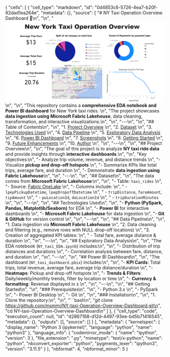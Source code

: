 {
 "cells": [
  {
   "cell_type": "markdown",
   "id": "0d4853c6-5726-4ea7-b20f-92dad1ea264e",
   "metadata": {},
   "source": [
    "# NY Taxi Operation Overview Dashboard 🚖\n",
    "\n",
    "![Dashboard Overview](./dashboard.png)\n",
    "\n",
    "This repository contains a **comprehensive EDA notebook and Power BI dashboard** for New York taxi rides.  \n",
    "The project showcases **data ingestion using Microsoft Fabric Lakehouse**, data cleaning, transformation, and interactive visualizations.\n",
    "\n",
    "---\n",
    "\n",
    "## Table of Contents\n",
    "\n",
    "1. [Project Overview](#project-overview)  \n",
    "2. [Dataset](#dataset)  \n",
    "3. [Technologies Used](#technologies-used)  \n",
    "4. [Data Pipeline](#data-pipeline)  \n",
    "5. [Exploratory Data Analysis](#exploratory-data-analysis)  \n",
    "6. [Power BI Dashboard](#power-bi-dashboard)  \n",
    "7. [Screenshots](#screenshots)  \n",
    "8. [Getting Started](#getting-started)  \n",
    "9. [Future Enhancements](#future-enhancements)  \n",
    "10. [Author](#author)  \n",
    "\n",
    "---\n",
    "\n",
    "## Project Overview\n",
    "\n",
    "The goal of this project is to analyze **NY taxi ride data** and provide insights through **interactive dashboards**.\n",
    "\n",
    "Key objectives:\n",
    "- Analyze trip volume, revenue, and distance trends  \n",
    "- Visualize **pickup and drop-off hotspots**  \n",
    "- Summarize KPIs like total trips, average fare, and duration  \n",
    "- Demonstrate **data ingestion using Fabric Lakehouse**\n",
    "\n",
    "---\n",
    "\n",
    "## Dataset\n",
    "\n",
    "The data comes from **Microsoft Fabric Lakehouse**:\n",
    "\n",
    "- Table: `taxi_rides`  \n",
    "- Source: [Fabric OneLake](https://onelake.dfs.fabric.microsoft.com/3b52c1b2-681b-458a-8366-5eb51c7ebd32/a03413b8-5bd1-432e-aa04-683fb91401f3/Tables/taxi_rides)  \n",
    "- Columns include:  \n",
    "  - `lpepPickupDatetime`, `lpepDropoffDatetime`  \n",
    "  - `tripDistance`, `fareAmount`, `tipAmount`  \n",
    "  - `puLocationId`, `doLocationId`  \n",
    "  - `tripDurationMinutes`  \n",
    "\n",
    "---\n",
    "\n",
    "## Technologies Used\n",
    "\n",
    "- **Python (PySpark, Pandas, Matplotlib/Seaborn)** for EDA  \n",
    "- **Power BI** for interactive dashboards  \n",
    "- **Microsoft Fabric Lakehouse** for data ingestion  \n",
    "- **Git & GitHub** for version control  \n",
    "\n",
    "---\n",
    "\n",
    "## Data Pipeline\n",
    "\n",
    "1. Data ingestion via **Microsoft Fabric Lakehouse**  \n",
    "2. Data cleaning and filtering (e.g., remove rows with NULL drop-off locations)  \n",
    "3. Creation of aggregated KPI tables:  \n",
    "   - Total fare, average distance & duration  \n",
    "\n",
    "---\n",
    "\n",
    "## Exploratory Data Analysis\n",
    "\n",
    "The EDA notebook (`NY_taxi_EDA.ipynb`) includes:\n",
    "\n",
    "- Distribution of trip distances and durations  \n",
    "- Correlation analysis between fare, distance, and duration  \n",
    "\n",
    "---\n",
    "\n",
    "## Power BI Dashboard\n",
    "\n",
    "The dashboard (`NY_taxi_dashboard.pbix`) includes:\n",
    "\n",
    "- **KPI Cards**: Total trips, total revenue, average fare, average trip distance/duration  \n",
    "- **Heatmaps**: Pickup and drop-off hotspots  \n",
    "- **Trends & Filters**: Daily/weekly/monthly trends, filter by location or time  \n",
    "- **Currency & formatting**: Revenue displayed in `$`  \n",
    "\n",
    "---\n",
    "\n",
    "## Getting Started\n",
    "\n",
    "### Prerequisites\n",
    "\n",
    "- Python 3.x  \n",
    "- PySpark  \n",
    "- Power BI Desktop  \n",
    "- Git  \n",
    "\n",
    "### Installation\n",
    "\n",
    "1. Clone the repository:\n",
    "\n",
    "```bash\n",
    "git clone https://github.com/msmmj/NY-taxi-Operation-Overview-Dashboard.git\n",
    "cd NY-taxi-Operation-Overview-Dashboard\n"
   ]
  },
  {
   "cell_type": "code",
   "execution_count": null,
   "id": "d2867168-d12d-4497-93ee-bd5b71416545",
   "metadata": {},
   "outputs": [],
   "source": []
  }
 ],
 "metadata": {
  "kernelspec": {
   "display_name": "Python 3 (ipykernel)",
   "language": "python",
   "name": "python3"
  },
  "language_info": {
   "codemirror_mode": {
    "name": "ipython",
    "version": 3
   },
   "file_extension": ".py",
   "mimetype": "text/x-python",
   "name": "python",
   "nbconvert_exporter": "python",
   "pygments_lexer": "ipython3",
   "version": "3.11.5"
  }
 },
 "nbformat": 4,
 "nbformat_minor": 5
}
